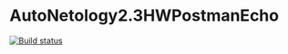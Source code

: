 # AutoNetology2.3HWPostmanEcho
[![Build status](https://ci.appveyor.com/api/projects/status/0vogxln6m19ojya0?svg=true)](https://ci.appveyor.com/project/ShuklinaValeriya/autonetology2-3hwpostmanecho)
